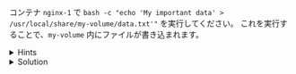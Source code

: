 コンテナ `nginx-1` で `bash -c "echo 'My important data' > /usr/local/share/my-volume/data.txt'"` を実行してください。
これを実行することで、`my-volume` 内にファイルが書き込まれます。

<details>
  <summary>Hints</summary>

`docker container exec` コマンドを使用して `bash -c "echo 'My important data' > /usr/local/share/my-volume/data.txt'"` を実行します。

</details>

<details>
  <summary>Solution</summary>

`docker container exec nginx-1 bash -c "echo 'My important data' > /usr/local/share/my-volume/data.txt"`{{execute}} を実行します。

</details>
